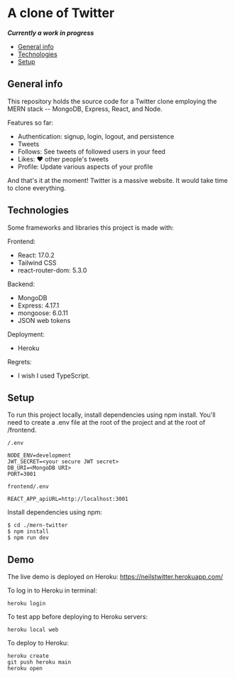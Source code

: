 # A clone of Twitter

**_Currently a work in progress_**

- [General info](#general-info)
- [Technologies](#technologies)
- [Setup](#setup)

## General info

This repository holds the source code for a Twitter clone employing the MERN stack -- MongoDB, Express, React, and Node.

Features so far:

- Authentication: signup, login, logout, and persistence
- Tweets
- Follows: See tweets of followed users in your feed
- Likes: ❤️ other people's tweets
- Profile: Update various aspects of your profile

And that's it at the moment! Twitter is a massive website. It would take time to clone everything.

## Technologies

Some frameworks and libraries this project is made with:

Frontend:

- React: 17.0.2
- Tailwind CSS
- react-router-dom: 5.3.0

Backend:

- MongoDB
- Express: 4.17.1
- mongoose: 6.0.11
- JSON web tokens

Deployment:

- Heroku

Regrets:

- I wish I used TypeScript.

## Setup

To run this project locally, install dependencies using npm install. You'll need to create a .env file at the root of the project and at the root of /frontend.

`/.env`

```
NODE_ENV=development
JWT_SECRET=<your secure JWT secret>
DB_URI=<MongoDB URI>
PORT=3001
```

`frontend/.env`

```
REACT_APP_apiURL=http://localhost:3001
```

Install dependencies using npm:

```
$ cd ./mern-twitter
$ npm install
$ npm run dev
```

## Demo

The live demo is deployed on Heroku: https://neilstwitter.herokuapp.com/

To log in to Heroku in terminal:

```
heroku login
```

To test app before deploying to Heroku servers:

```
heroku local web
```

To deploy to Heroku:

```
heroku create
git push heroku main
heroku open
```
